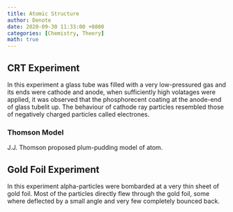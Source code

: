 ```yaml
---
title: Atomic Structure
author: Denote
date: 2020-09-30 11:33:00 +0800
categories: [Chemistry, Theory]
math: true
---
```


## CRT Experiment
In this experiment a glass tube was filled with a very low-pressured gas and its ends were cathode and anode, when sufficiently high volatages were applied, it was observed that the phosphorecent coating at the anode-end of glass tubelit up. The behaviour of cathode ray particles resembled those of negatively charged particles called electrones.

### Thomson Model
J.J. Thomson proposed plum-pudding model of atom. 


## Gold Foil Experiment
In this experiment alpha-particles were bombarded at a very thin sheet of gold foil. Most of the particles directly flew through the gold foil, some where deflected by a small angle and very few completely bounced back.
